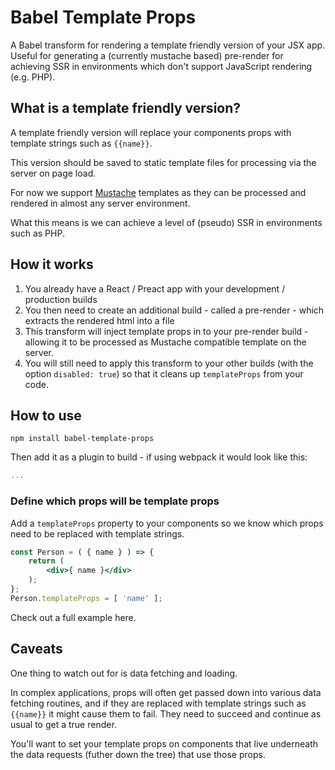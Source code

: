 # Babel Template Props
A Babel transform for rendering a template friendly version of your JSX app.  Useful for generating a (currently mustache based) pre-render for achieving SSR in environments which don't support JavaScript rendering (e.g. PHP).

## What is a template friendly version? 
A template friendly version will replace your components props with template strings such as `{{name}}`.

This version should be saved to static template files for processing via the server on page load.

For now we support [Mustache](https://mustache.github.io/) templates as they can be processed and rendered in almost any server environment.

What this means is we can achieve a level of (pseudo) SSR in environments such as PHP.

## How it works

1. You already have a React / Preact app with your development / production builds
2. You then need to create an additional build - called a pre-render - which extracts the rendered html into a file
3. This transform will inject template props in to your pre-render build - allowing it to be processed as Mustache compatible template on the server.
5. You will still need to apply this transform to your other builds (with the option `disabled: true`) so that it cleans up `templateProps` from your code.

## How to use

`npm install babel-template-props`

Then add it as a plugin to build - if using webpack it would look like this:

```js
...
```

### Define which props will be template props

Add a `templateProps` property to your components so we know which props need to be replaced with template strings.

```jsx
const Person = ( { name } ) => {
    return (
        <div>{ name }</div>
    );
};
Person.templateProps = [ 'name' ];
```

Check out a full example here.

## Caveats
One thing to watch out for is data fetching and loading.

In complex applications, props will often get passed down into various data fetching routines, and if they are replaced with template strings such as `{{name}}` it might cause them to fail.  They need to succeed and continue as usual to get a true render.

You'll want to set your template props on components that live underneath the data requests (futher down the tree) that use those props.
